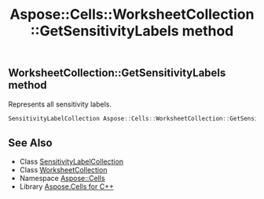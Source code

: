 ﻿---
title: Aspose::Cells::WorksheetCollection::GetSensitivityLabels method
linktitle: GetSensitivityLabels
second_title: Aspose.Cells for C++ API Reference
description: 'Aspose::Cells::WorksheetCollection::GetSensitivityLabels method. Represents all sensitivity labels in C++.'
type: docs
weight: 4400
url: /cpp/aspose.cells/worksheetcollection/getsensitivitylabels/
---
## WorksheetCollection::GetSensitivityLabels method


Represents all sensitivity labels.

```cpp
SensitivityLabelCollection Aspose::Cells::WorksheetCollection::GetSensitivityLabels()
```

## See Also

* Class [SensitivityLabelCollection](../../../aspose.cells.metas/sensitivitylabelcollection/)
* Class [WorksheetCollection](../)
* Namespace [Aspose::Cells](../../)
* Library [Aspose.Cells for C++](../../../)
